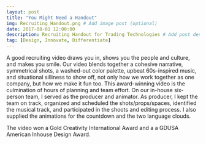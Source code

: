 ```yaml
---
layout: post
title: "You Might Need a Handout"
img: Recruiting_Handout.png # Add image post (optional)
date: 2017-08-01 12:00:00 
description: Recruiting Handout for Trading Technologies # Add post description (optional)
tag: [Design, Innovate, Differentiate]
---
```

A good recruiting video draws you in, shows you the people and culture, and makes you smile.  Our video blends together a cohesive narrative, symmetrical shots, a washed-out color palette, upbeat 60s-inspired music, and situational silliness to show off, not only how we work together as one company, but how we make it fun too.  This award-winning video is the culmination of hours of planning and team effort.  On our in-house six-person team, I served as the producer and animator.  As producer, I kept the team on track, organized and scheduled the shots/props/spaces, identified the musical track, and participated in the shoots and editing process.  I also supplied the animations for the countdown and the two language clouds.

The video won a Gold Creativity International Award and a a GDUSA American Inhouse Design Award.
